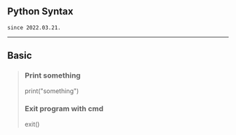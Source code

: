 ## Python Syntax
`since 2022.03.21.`

---

## Basic
> ### Print something
> print("something")
>
> ### Exit program with cmd
> exit()
